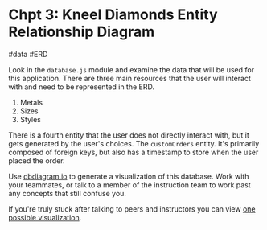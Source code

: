 # Chpt 3: Kneel Diamonds Entity Relationship Diagram
#data #ERD

Look in the `database.js` module and examine the data that will be used for this application. There are three main resources that the user will interact with and need to be represented in the ERD.

1. Metals
1. Sizes
1. Styles

There is a fourth entity that the user does not directly interact with, but it gets generated by the user's choices. The `customOrders` entity. It's primarily composed of foreign keys, but also has a timestamp to store when the user placed the order.

Use [dbdiagram.io](https://dbdiagram.io/d) to generate a visualization of this database. Work with your teammates, or talk to a member of the instruction team to work past any concepts that still confuse you.

If you're truly stuck after talking to peers and instructors you can view [one possible visualization](https://vimeo.com/523171683).
